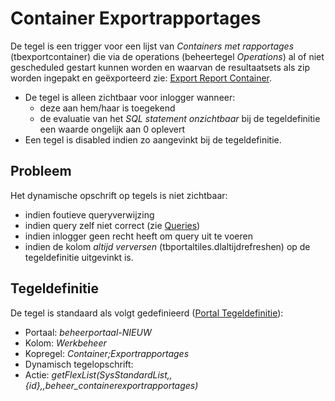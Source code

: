 # Container Exportrapportages

De tegel is een trigger voor een lijst van *Containers met rapportages* (tbexportcontainer) die via de operations (beheertegel *Operations*) al of niet gescheduled gestart kunnen worden en waarvan de resultaatsets als zip worden ingepakt en geëxporteerd zie: [Export Report Container](/docs/instellen_inrichten/export_report_container.md).

  * De tegel is alleen zichtbaar voor inlogger wanneer: 
    * deze aan hem/haar is toegekend 
    * de evaluatie van het *SQL statement onzichtbaar* bij de tegeldefinitie een waarde ongelijk aan 0 oplevert
  * Een tegel is disabled indien zo aangevinkt bij de tegeldefinitie.

## Probleem

Het dynamische opschrift op tegels is niet zichtbaar:

  * indien foutieve queryverwijzing 
  * indien query zelf niet correct (zie [Queries](/docs/instellen_inrichten/queries.md))
  * indien inlogger geen recht heeft om query uit te voeren 
  * indien de kolom *altijd verversen* (tbportaltiles.dlaltijdrefreshen) op de tegeldefinitie uitgevinkt is.

## Tegeldefinitie

De tegel is standaard als volgt gedefinieerd ([Portal Tegeldefinitie](/docs/instellen_inrichten/portaldefinitie/portal_tegel.md)):

  * Portaal: *beheerportaal-NIEUW*
  * Kolom: *Werkbeheer*
  * Kopregel: *Container;Exportrapportages*
  * Dynamisch tegelopschrift:
  * Actie: *getFlexList(SysStandardList,,{id},,beheer_containerexportrapportages)*

